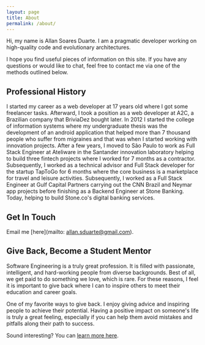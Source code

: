 ```yaml
---
layout: page
title: About
permalink: /about/
---
```


Hi, my name is Allan Soares Duarte. I am a pragmatic developer working on high-quality code and evolutionary architectures.

I hope you find useful pieces of information on this site. If you have any questions or would like to chat, feel free to contact me via one of the methods outlined below.

## Professional History

I started my career as a web developer at 17 years old where I got some freelancer tasks. Afterward, I took a position as a web developer at A2C, a Brazilian company that BriviaDez bought later. In 2012 I started the college of information systems where my undergraduate thesis was the development of an android application that helped more than 7 thousand people who suffer from migraines and that was when I started working with innovation projects. After a few years, I moved to São Paulo to work as Full Stack Engineer at Ateliware in the Santander innovation laboratory helping to build three fintech projects where I worked for 7 months as a contractor. Subsequently, I worked as a technical advisor and Full Stack developer for the startup TapToGo for 6 months where the core business is a marketplace for travel and leisure activities. Subsequently, I worked as a Full Stack Engineer at Gulf Capital Partners carrying out the CNN Brazil and Neymar app projects before finishing as a Backend Engineer at Stone Banking. Today, helping to build Stone.co's digital banking services.

## Get In Touch

Email me [here](mailto: allan.sduarte@gmail.com).

## Give Back, Become a Student Mentor

Software Engineering is a truly great profession. It is filled with passionate, intelligent, and hard-working people from diverse backgrounds. Best of all, we get paid to do something we love, which is rare. For these reasons, I feel it is important to give back where I can to inspire others to meet their education and career goals.

One of my favorite ways to give back. I enjoy giving advice and inspiring people to achieve their potential. Having a positive impact on someone's life is truly a great feeling, especially if you can help them avoid mistakes and pitfalls along their path to success.

Sound interesting? You can [learn more here](http://mentora.webflow.io/).
